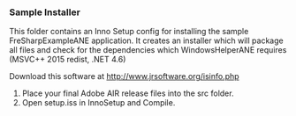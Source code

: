 ### Sample Installer

This folder contains an Inno Setup config for installing the sample FreSharpExampleANE application.
It creates an installer which will package all files and check for the dependencies which WindowsHelperANE requires (MSVC++ 2015 redist, .NET 4.6)   

Download this software at http://www.jrsoftware.org/isinfo.php  

1) Place your final Adobe AIR release files into the src folder.  
2) Open setup.iss in InnoSetup and Compile.  
